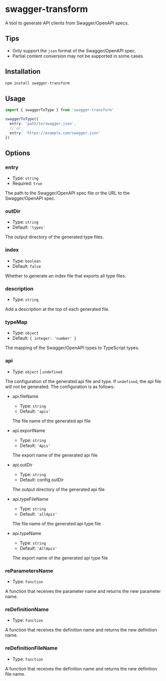 # swagger-transform

A tool to generate API clients from Swagger/OpenAPI specs.

## Tips

- Only support the `json` format of the Swagger/OpenAPI spec.
- Partial content conversion may not be supported in some cases.

## Installation

```bash
npm install swagger-transform
```

## Usage

```ts
import { swaggerToType } from 'swagger-transform'

swaggerToType({
  entry: 'path/to/swagger.json',
  // or
  entry: 'https://example.com/swagger.json'
})
```

## Options

### entry

- Type: `string`
- Required: `true`

The path to the Swagger/OpenAPI spec file or the URL to the Swagger/OpenAPI spec.

### outDir

- Type: `string`
- Default: `'types'`

The output directory of the generated type files.

### index

- Type: `boolean`
- Default: `false`

Whether to generate an index file that exports all type files.

### description

- Type: `string`

Add a description at the top of each generated file.

### typeMap

- Type: `object`
- Default: `{ integer: 'number' }`

The mapping of the Swagger/OpenAPI types to TypeScript types.

### api

- Type: `object` | `undefined`

The configuration of the generated api file and type. If `undefined`, the api file will not be generated. The configuration is as follows:

+ api.fileName

  - Type: `string`
  - Default: `'apis'`

  The file name of the generated api file

+ api.exportName

  - Type: `string`
  - Default: `'Apis'`

  The export name of the generated api file

+ api.outDir

  - Type: `string`
  - Default: config.outDir

  The output directory of the generated api file

+ api.typeFileName

  - Type: `string`
  - Default: `'allApis'`

  The file name of the generated api type file

+ api.typeName

  - Type: `string`
  - Default: `'AllApis'`

  The export name of the generated api type file

### reParametersName

- Type: `function`

A function that receives the parameter name and returns the new parameter name.

### reDefinitionName

- Type: `function`

A function that receives the definition name and returns the new definition name.

### reDefinitionFileName

- Type: `function`

A function that receives the definition name and returns the new definition file name.
